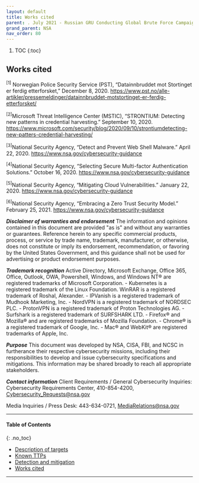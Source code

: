 ```yaml
---
layout: default
title: Works cited    
parent: . July 2021 - Russian GRU Conducting Global Brute Force Campaign to Compromise Enterprise and Cloud Environments 
grand_parent: NSA 
nav_order: 80 
---
```

<style>
.dont-break-out {
  /* These are technically the same, but use both */
  overflow-wrap: break-word;
  word-wrap: break-word;

     -ms-word-break: break-all;
  /* This is the dangerous one in WebKit, as it breaks things wherever */
  word-break: break-all;
  /* Instead use this non-standard one: */
  word-break: break-word;
}

.youtube-container {
    position: relative;
    width: 100%;
    height: 0;
    padding-bottom: 56.25%;
}
.youtube-video {
    position: absolute;
    top: 0;
    left: 0;
    width: 100%;
    height: 100%;
}

</style>

<div class="dont-break-out" markdown="1">

1. TOC
{:toc}

## Works cited
<sup>[1]</sup> Norwegian Police Security Service (PST), “Datainnbruddet mot Stortinget er ferdig etterforsket,” December 8, 2020. https://www.pst.no/alle-artikler/pressemeldinger/datainnbruddet-motstortinget-er-ferdig-etterforsket/ 

<sup>[2]</sup>Microsoft Threat Intelligence Center (MSTIC), “STRONTIUM: Detecting new patterns in credential harvesting.” September 10, 2020. https://www.microsoft.com/security/blog/2020/09/10/strontiumdetecting-new-patters-credential-harvesting/ 

<sup>[3]</sup>National Security Agency, “Detect and Prevent Web Shell Malware.” April 22, 2020. https://www.nsa.gov/cybersecurity-guidance

<sup>[4]</sup>National Security Agency, “Selecting Secure Multi-factor Authentication Solutions.” October 16, 2020. https://www.nsa.gov/cybersecurity-guidance 

<sup>[5]</sup>National Security Agency, “Mitigating Cloud Vulnerabilities.” January 22, 2020. https://www.nsa.gov/cybersecurity-guidance 

<sup>[6]</sup>National Security Agency, “Embracing a Zero Trust Security Model.” February 25, 2021. https://www.nsa.gov/cybersecurity-guidance

***Disclaimer of warranties and endorsement***
The information and opinions contained in this document are provided "as is" and without any warranties or guarantees. Reference herein to any specific commercial products, process, or service by trade name, trademark, manufacturer, or otherwise, does not constitute or imply its endorsement, recommendation, or favoring by the United States Government, and this guidance shall not be used for advertising or product endorsement purposes.

***Trademark recognition***
Active Directory, Microsoft Exchange, Office 365, Office, Outlook, OWA, Powershell, Windows, and Windows NT® are registered trademarks of Microsoft Corporation. - Kubernetes is a registered trademark of the Linux Foundation. WinRAR is a registered trademark of Roshal, Alexander. - IPVanish is a registered trademark of Mudhook Marketing, Inc. - NordVPN is a registered trademark of NORDSEC PLC. - ProtonVPN is a registered trademark of Proton Technologies AG. - Surfshark is a registered trademark of SURFSHARK LTD. - Firefox® and Mozilla® and are registered trademarks of Mozilla Foundation. - Chrome® is a registered trademark of Google, Inc. - Mac® and WebKit® are registered trademarks of Apple, Inc.

***Purpose***
This document was developed by NSA, CISA, FBI, and NCSC in furtherance their respective cybersecurity missions, including their responsibilities to develop and issue cybersecurity specifications and mitigations. This information may be shared broadly to reach all appropriate stakeholders.

***Contact information***
Client Requirements / General Cybersecurity Inquiries: Cybersecurity Requirements Center, 410-854-4200, Cybersecurity_Requests@nsa.gov

Media Inquiries / Press Desk: 443-634-0721, MediaRelations@nsa.gov


***

#### Table of Contents
{: .no_toc}

<ul><li> <a href="/docs/nsa/Russian-GRU-Conducting-Global-Brute-Force-Campaign-to-Compromise-Enterprise-and-Cloud-Environments-1/">Description of targets</a></li><li> <a href="/docs/nsa/Russian-GRU-Conducting-Global-Brute-Force-Campaign-to-Compromise-Enterprise-and-Cloud-Environments-2/">Known TTPs</a></li><li> <a href="/docs/nsa/Russian-GRU-Conducting-Global-Brute-Force-Campaign-to-Compromise-Enterprise-and-Cloud-Environments-3/">Detection and mitigation</a></li><li> <a href="/docs/nsa/Russian-GRU-Conducting-Global-Brute-Force-Campaign-to-Compromise-Enterprise-and-Cloud-Environments-4/">Works cited</a></li></ul>

***

</div>
